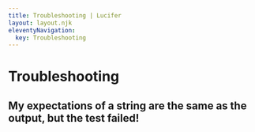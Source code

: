 ```yaml
---
title: Troubleshooting | Lucifer
layout: layout.njk
eleventyNavigation:
  key: Troubleshooting
---
```


# Troubleshooting

## My expectations of a string are the same as the output, but the test failed!

